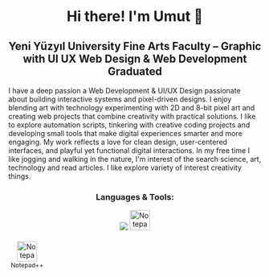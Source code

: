 <h1 align="center">Hi there! I'm Umut 👋</h1>


<h2 align="center">
Yeni Yüzyıl University Fine Arts Faculty – Graphic with UI UX Web Design & Web Development Graduated
</h2>



I have a deep passion a Web Development & UI/UX Design passionate about building interactive systems and pixel-driven designs. I enjoy blending art with technology experimenting with 2D and 8-bit pixel art and creating web projects that combine creativity with practical solutions. I like to explore automation scripts, tinkering with creative coding projects and developing small tools that make digital experiences smarter and more engaging. My work reflects a love for clean design, user-centered interfaces, and playful yet functional digital interactions. In my free time I like jogging and walking in the nature, I'm interest of the search science, art, technology and read articles. I like explore variety of interest creativity things.



<h3 align="center">Languages & Tools:</h3>

<p align="center">
  <a href="#"><img src="https://skillicons.dev/icons?i=html,css,javascript,flask,python,cs,unity,wordpress,sqlite,sublime" /></a>
  <img src="https://cdn.jsdelivr.net/npm/simple-icons@v9/icons/notepadplusplus.svg" alt="Notepad++" width="40" height="40"/>
</p>



<div style="display:inline-block; text-align:center; margin:5px;">
  <img src="https://cdn.jsdelivr.net/npm/simple-icons@v9/icons/notepadplusplus.svg" alt="Notepad++" width="40" height="40"/>
  <div style="font-size:12px;">Notepad++</div>
</div>
